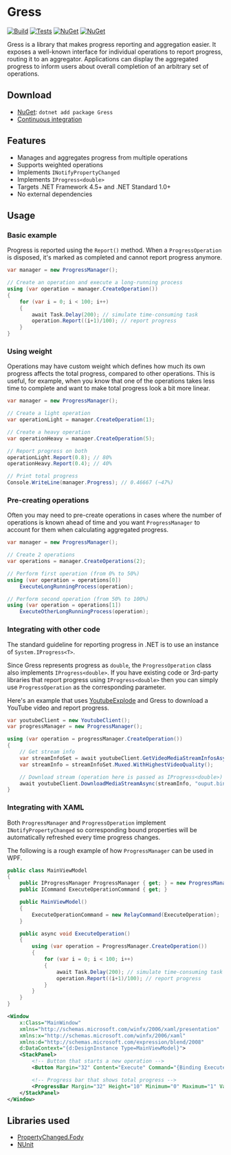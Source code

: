 # Gress

[![Build](https://img.shields.io/appveyor/ci/Tyrrrz/Gress/master.svg)](https://ci.appveyor.com/project/Tyrrrz/Gress)
[![Tests](https://img.shields.io/appveyor/tests/Tyrrrz/Gress/master.svg)](https://ci.appveyor.com/project/Tyrrrz/Gress)
[![NuGet](https://img.shields.io/nuget/v/Gress.svg)](https://nuget.org/packages/Gress)
[![NuGet](https://img.shields.io/nuget/dt/Gress.svg)](https://nuget.org/packages/Gress)

Gress is a library that makes progress reporting and aggregation easier. It exposes a well-known interface for individual operations to report progress, routing it to an aggregator. Applications can display the aggregated progress to inform users about overall completion of an arbitrary set of operations.

## Download

- [NuGet](https://nuget.org/packages/Gress): `dotnet add package Gress`
- [Continuous integration](https://ci.appveyor.com/project/Tyrrrz/Gress)

## Features

- Manages and aggregates progress from multiple operations
- Supports weighted operations
- Implements `INotifyPropertyChanged`
- Implements `IProgress<double>`
- Targets .NET Framework 4.5+ and .NET Standard 1.0+
- No external dependencies

## Usage

### Basic example

Progress is reported using the `Report()` method.
When a `ProgressOperation` is disposed, it's marked as completed and cannot report progress anymore.

```c#
var manager = new ProgressManager();

// Create an operation and execute a long-running process
using (var operation = manager.CreateOperation())
{
    for (var i = 0; i < 100; i++)
    {
        await Task.Delay(200); // simulate time-consuming task
        operation.Report((i+1)/100); // report progress
    }
}
```

### Using weight

Operations may have custom weight which defines how much its own progress affects the total progress, compared to other operations.
This is useful, for example, when you know that one of the operations takes less time to complete and want to make total progress look a bit more linear.

```c#
var manager = new ProgressManager();

// Create a light operation
var operationLight = manager.CreateOperation(1);

// Create a heavy operation
var operationHeavy = manager.CreateOperation(5);

// Report progress on both
operationLight.Report(0.8); // 80%
operationHeavy.Report(0.4); // 40%

// Print total progress
Console.WriteLine(manager.Progress); // 0.46667 (~47%)
```

### Pre-creating operations

Often you may need to pre-create operations in cases where the number of operations is known ahead of time and you want `ProgressManager` to account for them when calculating aggregated progress.

```c#
var manager = new ProgressManager();

// Create 2 operations
var operations = manager.CreateOperations(2);

// Perform first operation (from 0% to 50%)
using (var operation = operations[0])
    ExecuteLongRunningProcess(operation);

// Perform second operation (from 50% to 100%)
using (var operation = operations[1])
    ExecuteOtherLongRunningProcess(operation);
```

### Integrating with other code

The standard guideline for reporting progress in .NET is to use an instance of `System.IProgress<T>`.

Since Gress represents progress as `double`, the `ProgressOperation` class also implements `IProgress<double>`.
If you have existing code or 3rd-party libraries that report progress using `IProgress<double>` then you can simply use `ProgressOperation` as the corresponding parameter.

Here's an example that uses [YoutubeExplode](https://github.com/Tyrrrz/YoutubeExplode) and Gress to download a YouTube video and report progress.

```c#
var youtubeClient = new YoutubeClient();
var progressManager = new ProgressManager();

using (var operation = progressManager.CreateOperation())
{
    // Get stream info
    var streamInfoSet = await youtubeClient.GetVideoMediaStreamInfosAsync("9bZkp7q19f0")
    var streamInfo = streamInfoSet.Muxed.WithHighestVideoQuality();

    // Download stream (operation here is passed as IProgress<double>)
    await youtubeClient.DownloadMediaStreamAsync(streamInfo, "ouput.bin", operation);
}
```

### Integrating with XAML

Both `ProgressManager` and `ProgressOperation` implement `INotifyPropertyChanged` so corresponding bound properties will be automatically refreshed every time progress changes.

The following is a rough example of how `ProgressManager` can be used in WPF.

```c#
public class MainViewModel
{
    public IProgressManager ProgressManager { get; } = new ProgressManager();
    public ICommand ExecuteOperationCommand { get; }

    public MainViewModel()
    {
        ExecuteOperationCommand = new RelayCommand(ExecuteOperation);
    }

    public async void ExecuteOperation()
    {
        using (var operation = ProgressManager.CreateOperation())
        {
            for (var i = 0; i < 100; i++)
            {
                await Task.Delay(200); // simulate time-consuming task
                operation.Report((i+1)/100); // report progress
            }
        }
    }
}
```

```xml
<Window
    x:Class="MainWindow"
    xmlns="http://schemas.microsoft.com/winfx/2006/xaml/presentation"
    xmlns:x="http://schemas.microsoft.com/winfx/2006/xaml"
    xmlns:d="http://schemas.microsoft.com/expression/blend/2008"
    d:DataContext="{d:DesignInstance Type=MainViewModel}">
    <StackPanel>
        <!-- Button that starts a new operation -->
        <Button Margin="32" Content="Execute" Command="{Binding ExecuteOperationCommand}" />

        <!-- Progress bar that shows total progress -->
        <ProgressBar Margin="32" Height="10" Minimum="0" Maximum="1" Value="{Binding ProgressManager.Progress, Mode=OneWay}" />
    </StackPanel>
</Window>
```

## Libraries used

- [PropertyChanged.Fody](https://github.com/Fody/PropertyChanged)
- [NUnit](https://github.com/nunit/nunit)